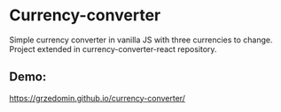 # Currency-converter
Simple currency converter in vanilla JS with three currencies to change. Project extended in currency-converter-react repository.

## Demo:
https://grzedomin.github.io/currency-converter/
